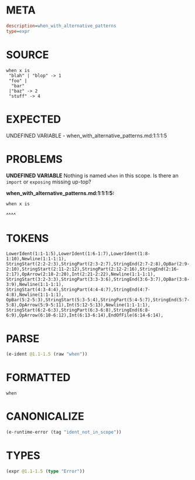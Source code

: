 # META
~~~ini
description=when_with_alternative_patterns
type=expr
~~~
# SOURCE
~~~roc
when x is
 "blah" | "blop" -> 1
 "foo" |
  "bar"
 |"baz" -> 2
 "stuff" -> 4
~~~
# EXPECTED
UNDEFINED VARIABLE - when_with_alternative_patterns.md:1:1:1:5
# PROBLEMS
**UNDEFINED VARIABLE**
Nothing is named `when` in this scope.
Is there an `import` or `exposing` missing up-top?

**when_with_alternative_patterns.md:1:1:1:5:**
```roc
when x is
```
^^^^


# TOKENS
~~~zig
LowerIdent(1:1-1:5),LowerIdent(1:6-1:7),LowerIdent(1:8-1:10),Newline(1:1-1:1),
StringStart(2:2-2:3),StringPart(2:3-2:7),StringEnd(2:7-2:8),OpBar(2:9-2:10),StringStart(2:11-2:12),StringPart(2:12-2:16),StringEnd(2:16-2:17),OpArrow(2:18-2:20),Int(2:21-2:22),Newline(1:1-1:1),
StringStart(3:2-3:3),StringPart(3:3-3:6),StringEnd(3:6-3:7),OpBar(3:8-3:9),Newline(1:1-1:1),
StringStart(4:3-4:4),StringPart(4:4-4:7),StringEnd(4:7-4:8),Newline(1:1-1:1),
OpBar(5:2-5:3),StringStart(5:3-5:4),StringPart(5:4-5:7),StringEnd(5:7-5:8),OpArrow(5:9-5:11),Int(5:12-5:13),Newline(1:1-1:1),
StringStart(6:2-6:3),StringPart(6:3-6:8),StringEnd(6:8-6:9),OpArrow(6:10-6:12),Int(6:13-6:14),EndOfFile(6:14-6:14),
~~~
# PARSE
~~~clojure
(e-ident @1.1-1.5 (raw "when"))
~~~
# FORMATTED
~~~roc
when
~~~
# CANONICALIZE
~~~clojure
(e-runtime-error (tag "ident_not_in_scope"))
~~~
# TYPES
~~~clojure
(expr @1.1-1.5 (type "Error"))
~~~
